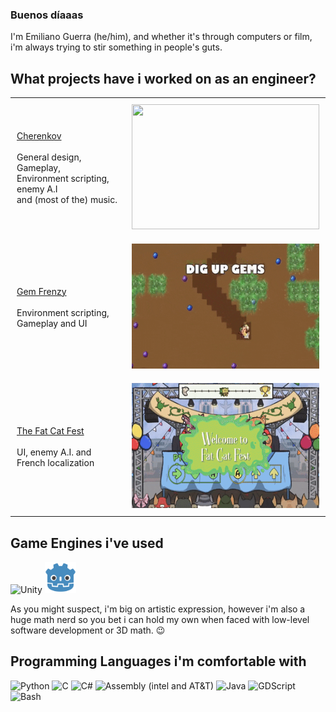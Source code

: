 ### Buenos díaaas

I'm Emiliano Guerra (he/him), and whether it's through computers or film, i'm always trying to stir something in people's guts.

## What projects have i worked on as an engineer?

<div id="image-table" align="center">
    <table>
        <tr>
            <td style="padding:10px">
                <div class= "center">
                <a href="https://gugulplex.itch.io/cherenkov"> Cherenkov 
                </a> 
                </div> <br>
                    General design, Gameplay, <br> 
                    Environment scripting, enemy A.I <br>
                    and (most of the) music.
            </td>
            <td style="padding:10px">
                <img src="cherenkov-gif.gif" width="300" height="200"/>
            </td>
        </tr>
        <tr>
            <td style="padding:10px">
                <div class="center">
                <a href="https://theyippies.itch.io/gem-frenzy"> Gem Frenzy
                </a>
                </div> <br>
                    Environment scripting, Gameplay and UI <br>
            </td>
            <td style="padding:10px">
                <img src="gemfrenzy-gif.gif" width="300" height="200"/>
            </td>
        </tr>
        <tr>
            <td style="padding:10px">
                <div class="center">
                <a href="https://theyippies.itch.io/gem-frenzy"> The Fat Cat Fest
                </a>
                </div> <br>
                    UI, enemy A.I. and French localization <br>
            </td>
            <td style="padding:10px">
                <img src="fcf-gif.gif" width="300" height="200"/>
            </td>
        </tr>
    </table>
</div>

## Game Engines i've used
![Unity](https://img.icons8.com/?size=50&id=P08kExl7rixR&format=png&color=000000)
<img src="godot-game-engine-icon.png" width="50"/>

As you might suspect, i'm big on artistic expression, however i'm also a huge math nerd so you bet i can hold my own
when faced with low-level software development or 3D math. 😉


## Programming Languages i'm comfortable with
![Python](https://img.icons8.com/color/50/python--v1.png)
![C](https://img.icons8.com/?size=50&id=40670&format=png&color=000000)
![C#](https://img.icons8.com/?size=50&id=55251&format=png&color=000000)
![Assembly (intel and AT&T)](https://img.icons8.com/?size=50&id=gVK745a4Vaur&format=png&color=000000)
![Java](https://img.icons8.com/?size=50&id=13679&format=png&color=000000)
![GDScript](https://img.icons8.com/?size=50&id=UGrLCnKJf6Px&format=png&color=000000)
![Bash](https://img.icons8.com/?size=50&id=9MJf0ngDwS8z&format=png&color=000000)



<!--
**soetgdeznsgk/soetgdeznsgk** is a ✨ _special_ ✨ repository because its `README.md` (this file) appears on your GitHub profile.

Here are some ideas to get you started:

- 🔭 I’m currently working on ...
- 🌱 I’m currently learning ...
- 👯 I’m looking to collaborate on ...
- 🤔 I’m looking for help with ...
- 💬 Ask me about ...
- 📫 How to reach me: ...
- 😄 Pronouns: ...
- ⚡ Fun fact: ...
-->
